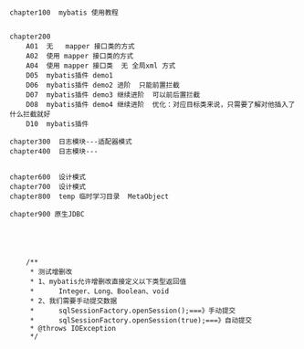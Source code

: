 # 
    chapter100  mybatis 使用教程
    
    
    chapter200
        A01  无   mapper 接口类的方式
        A02  使用 mapper 接口类的方式
        A04  使用 mapper 接口类  无 全局xml 方式
        D05  mybatis插件 demo1
        D06  mybatis插件 demo2 进阶  只能前置拦截
        D07  mybatis插件 demo3 继续进阶  可以前后置拦截
        D08  mybatis插件 demo4 继续进阶  优化：对应目标类来说，只需要了解对他插入了什么拦截就好
        D10  mybatis插件
    
    chapter300  日志模块---适配器模式
    chapter400  日志模块---
        
    
    chapter600  设计模式
    chapter700  设计模式
    chapter800  temp 临时学习目录  MetaObject
    
    chapter900 原生JDBC
    

    
    
    
    	/**
    	 * 测试增删改
    	 * 1、mybatis允许增删改直接定义以下类型返回值
    	 * 		Integer、Long、Boolean、void
    	 * 2、我们需要手动提交数据
    	 * 		sqlSessionFactory.openSession();===》手动提交
    	 * 		sqlSessionFactory.openSession(true);===》自动提交
    	 * @throws IOException 
    	 */